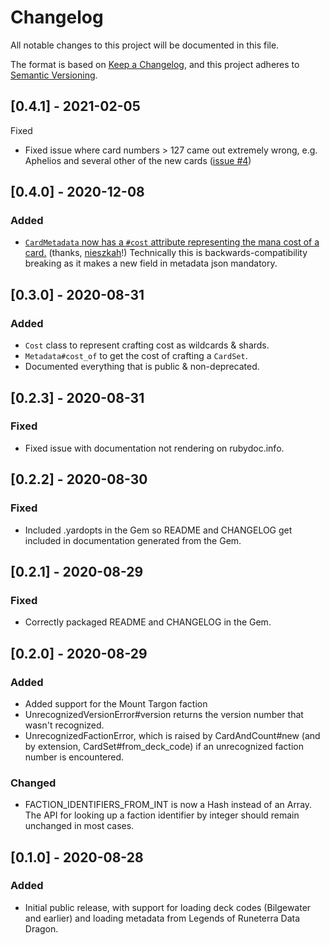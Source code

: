 # Changelog
All notable changes to this project will be documented in this file.

The format is based on [Keep a Changelog](https://keepachangelog.com/en/1.0.0/),
and this project adheres to [Semantic Versioning](https://semver.org/spec/v2.0.0.html).

## [0.4.1] - 2021-02-05

Fixed

- Fixed issue where card numbers > 127 came out extremely wrong, e.g. Aphelios and several other of the new cards ([issue #4](https://github.com/zofrex/runeterra_cards/issues/4))
## [0.4.0] - 2020-12-08
### Added
- [`CardMetadata` now has a `#cost` attribute representing the mana cost of a card.](https://github.com/zofrex/runeterra_cards/pull/3) (thanks, [nieszkah](https://github.com/alpm)!) Technically this is backwards-compatibility breaking as it makes a new field in metadata json mandatory.

## [0.3.0] - 2020-08-31
### Added
- `Cost` class to represent crafting cost as wildcards & shards.
- `Metadata#cost_of` to get the cost of crafting a `CardSet`.
- Documented everything that is public & non-deprecated.

## [0.2.3] - 2020-08-31
### Fixed
- Fixed issue with documentation not rendering on rubydoc.info.

## [0.2.2] - 2020-08-30
### Fixed
- Included .yardopts in the Gem so README and CHANGELOG get included in documentation generated from the Gem.

## [0.2.1] - 2020-08-29
### Fixed
- Correctly packaged README and CHANGELOG in the Gem.

## [0.2.0] - 2020-08-29
### Added
- Added support for the Mount Targon faction
- UnrecognizedVersionError#version returns the version number that wasn't recognized.
- UnrecognizedFactionError, which is raised by CardAndCount#new (and by extension, CardSet#from_deck_code) if an unrecognized faction number is encountered.

### Changed
- FACTION_IDENTIFIERS_FROM_INT is now a Hash instead of an Array. The API for looking up a faction identifier by integer should remain unchanged in most cases.

## [0.1.0] - 2020-08-28
### Added
- Initial public release, with support for loading deck codes (Bilgewater and earlier) and loading metadata from Legends of Runeterra Data Dragon.
